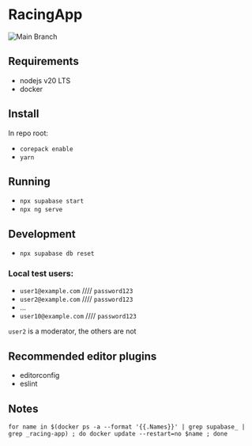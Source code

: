 # RacingApp 
![Main Branch](https://github.com/dsge/racing-app/actions/workflows/pipeline-build-test-deploy.yml/badge.svg?branch=main)

## Requirements

- nodejs v20 LTS
- docker

## Install

In repo root:

- `corepack enable`
- `yarn`

## Running

- `npx supabase start`
- `npx ng serve`

## Development

- `npx supabase db reset`

### Local test users:

- `user1@example.com` //// `password123`
- `user2@example.com` //// `password123`
- ...
- `user10@example.com` //// `password123`

`user2` is a moderator, the others are not

## Recommended editor plugins

- editorconfig
- eslint

## Notes

```
for name in $(docker ps -a --format '{{.Names}}' | grep supabase_ | grep _racing-app) ; do docker update --restart=no $name ; done
```
